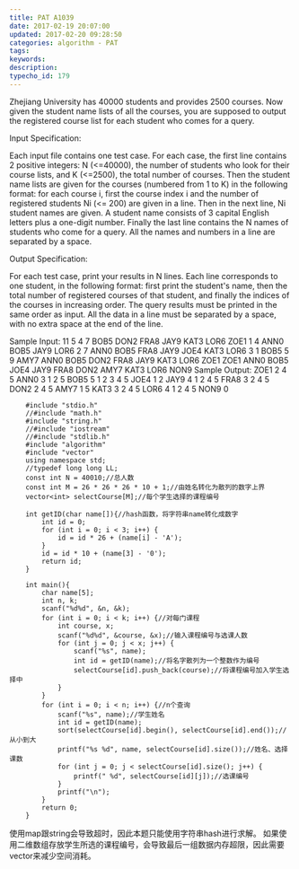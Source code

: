 ```yaml
---
title: PAT A1039
date: 2017-02-19 20:07:00
updated: 2017-02-20 09:28:50
categories: algorithm - PAT
tags: 
keywords:
description:
typecho_id: 179
---
```


Zhejiang University has 40000 students and provides 2500 courses. Now given the student name lists of all the courses, you are supposed to output the registered course list for each student who comes for a query.

Input Specification:

Each input file contains one test case. For each case, the first line contains 2 positive integers: N (<=40000), the number of students who look for their course lists, and K (<=2500), the total number of courses. Then the student name lists are given for the courses (numbered from 1 to K) in the following format: for each course i, first the course index i and the number of registered students Ni (<= 200) are given in a line. Then in the next line, Ni student names are given. A student name consists of 3 capital English letters plus a one-digit number. Finally the last line contains the N names of students who come for a query. All the names and numbers in a line are separated by a space.

Output Specification:

For each test case, print your results in N lines. Each line corresponds to one student, in the following format: first print the student's name, then the total number of registered courses of that student, and finally the indices of the courses in increasing order. The query results must be printed in the same order as input. All the data in a line must be separated by a space, with no extra space at the end of the line.

Sample Input:
11 5
4 7
BOB5 DON2 FRA8 JAY9 KAT3 LOR6 ZOE1
1 4
ANN0 BOB5 JAY9 LOR6
2 7
ANN0 BOB5 FRA8 JAY9 JOE4 KAT3 LOR6
3 1
BOB5
5 9
AMY7 ANN0 BOB5 DON2 FRA8 JAY9 KAT3 LOR6 ZOE1
ZOE1 ANN0 BOB5 JOE4 JAY9 FRA8 DON2 AMY7 KAT3 LOR6 NON9
Sample Output:
ZOE1 2 4 5
ANN0 3 1 2 5
BOB5 5 1 2 3 4 5
JOE4 1 2
JAY9 4 1 2 4 5
FRA8 3 2 4 5
DON2 2 4 5
AMY7 1 5
KAT3 3 2 4 5
LOR6 4 1 2 4 5
NON9 0

```
    #include "stdio.h"
    //#include "math.h"
    #include "string.h"
    //#include "iostream"
    //#include "stdlib.h"
    #include "algorithm"
    #include "vector"
    using namespace std;
    //typedef long long LL;
    const int N = 40010;//总人数
    const int M = 26 * 26 * 26 * 10 + 1;//由姓名转化为散列的数字上界
    vector<int> selectCourse[M];//每个学生选择的课程编号
    
    int getID(char name[]){//hash函数，将字符串name转化成数字
        int id = 0;
        for (int i = 0; i < 3; i++) {
            id = id * 26 + (name[i] - 'A');
        }
        id = id * 10 + (name[3] - '0');
        return id;
    }
    
    int main(){
        char name[5];
        int n, k;
        scanf("%d%d", &n, &k);
        for (int i = 0; i < k; i++) {//对每门课程
            int course, x;
            scanf("%d%d", &course, &x);//输入课程编号与选课人数
            for (int j = 0; j < x; j++) {
                scanf("%s", name);
                int id = getID(name);//将名字散列为一个整数作为编号
                selectCourse[id].push_back(course);//将课程编号加入学生选择中
            }
        }
        for (int i = 0; i < n; i++) {//n个查询
            scanf("%s", name);//学生姓名
            int id = getID(name);
            sort(selectCourse[id].begin(), selectCourse[id].end());//从小到大
            printf("%s %d", name, selectCourse[id].size());//姓名、选择课数
            for (int j = 0; j < selectCourse[id].size(); j++) {
                printf(" %d", selectCourse[id][j]);//选课编号
            }
            printf("\n");
        }
        return 0;
    }
```
使用map跟string会导致超时，因此本题只能使用字符串hash进行求解。
如果使用二维数组存放学生所选的课程编号，会导致最后一组数据内存超限，因此需要vector来减少空间消耗。